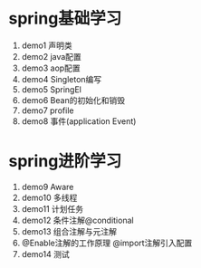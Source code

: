 # spring基础学习
1. demo1  声明类
2. demo2  java配置
3. demo3  aop配置
4. demo4 Singleton编写
5. demo5 SpringEl
6. demo6 Bean的初始化和销毁
7. demo7 profile
8. demo8 事件(application Event)
# spring进阶学习
1. demo9 Aware
2. demo10 多线程
3. demo11 计划任务
4. demo12 条件注解@conditional
5. demo13 组合注解与元注解
6.  @Enable注解的工作原理 @import注解引入配置
7. demo14 测试